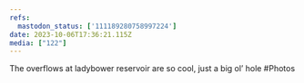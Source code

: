 ```yaml
---
refs:
  mastodon_status: ['111189280758997224']
date: 2023-10-06T17:36:21.115Z
media: ["122"]
---
```


The overflows at ladybower reservoir are so cool, just a big ol’ hole #Photos
